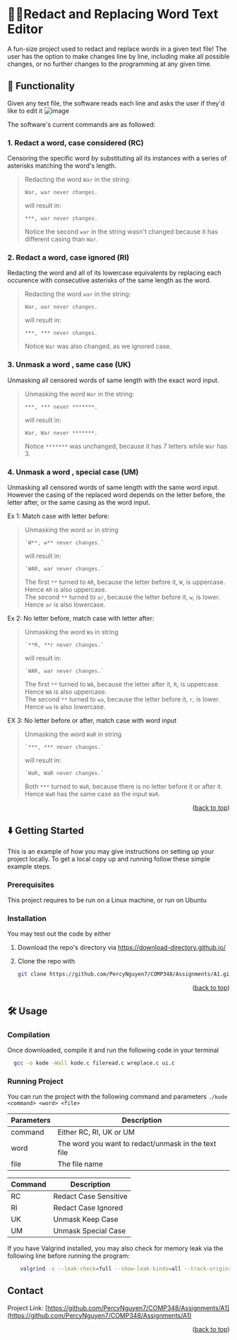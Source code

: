 <!-- PROJECT SHIELDS -->
<!--
*** I'm using markdown "reference style" links for readability.
*** Reference links are enclosed in brackets [ ] instead of parentheses ( ).
*** See the bottom of this document for the declaration of the reference variables
*** for contributors-url, forks-url, etc. This is an optional, concise syntax you may use.
*** https://www.markdownguide.org/basic-syntax/#reference-style-links
-->
<!--[![Contributors][contributors-shield]][contributors-url]
[![Forks][forks-shield]][forks-url]
[![Stargazers][stars-shield]][stars-url]
[![Issues][issues-shield]][issues-url]
[![LinkedIn][linkedin-shield]][linkedin-url] -->



<!-- PROJECT LOGO -->
<br />

<!--   <a href="https://github.com/PercyNguyen7/COMP348/Assignments/A1">
    <img src="images/logo.png" alt="Logo" width="80" height="80">
  </a> -->

# 📝🔠Redact and Replacing Word Text Editor
A fun-size project used to redact and replace words in a given text file! 
The user has the option to make changes line by line, including make all possible changes, or no further changes to the programming at any given time.

<!-- USAGE EXAMPLES -->
## 🎯 Functionality
Given any text file, the software reads each line and asks the user if they'd like to edit it 
![image](https://github.com/user-attachments/assets/e1b66903-c4b0-405e-8e54-89bf2d688644)

The software's current commands are as followed:

### 1. Redact a word, case considered (RC)
Censoring the specific word by substituting all its instances with a series of asterisks matching the word's length.

> Redacting the word `War` in the string:
> 
> ```text
> War, war never changes. 
> ```
> 
> will result in:
> 
> ```text
> ***, war never changes.
> ```
> Notice the second `war` in the string wasn't changed because it has different casing than `War`.

### 2. Redact a word, case ignored (RI)
Redacting the word and all of its lowercase equivalents by replacing each occurence with consecutive asterisks of the same length as the word.    

> Redacting the word `war` in the string:
> 
> ```text
> War, war never changes. 
> ```
> 
> will result in:
> 
> ```text
> ***, *** never changes.
> ```
> Notice `War` was also changed, as we ignored case.


### 3. Unmask a word , same case (UK)
Unmasking all censored words of same length with the exact word input.    
  
> Unmasking the word `War` in the string:
> 
> ```text
> ***, *** never *******. 
> ```
> 
> will result in:
> 
> ```text
> War, War never *******.
> ```
> Notice `*******` was unchanged, because it has 7 letters while `War` has 3.

### 4. Unmask a word , special case (UM)

Unmasking all censored words of same length with the same word input. However the casing of the replaced word depends on the letter before, the letter after, or the same casing as the word input.

Ex 1: Match case with letter before: 
> Unmasking the word `ar` in string
>
> ```text
> `W**, w** never changes.` 
> ```
>
> will result in:
>
> ```text
> `WAR, war never changes.`
> ```
> The first `**` turned to `AR`, because the letter before it, `W`, is uppercase. Hence `AR` is also uppercase.  
> The second `**` turned to `ar`, because the letter before it, `w`, is lower. Hence `ar` is also lowercase.

Ex 2: No letter before, match case with letter after:
> Unmasking the word `Wa` in string
>
> ```text
> `**R, **r never changes.`
> ```
>
> will result in:
>
> ```text
> `WAR, war never changes.`
> ```
> The first `**` turned to `WA`, because the letter after it, `R`, is uppercase. Hence `WA` is also uppercase.  
> The second `**` turned to `wa`, because the letter before it, `r`, is lower. Hence `wa` is also lowercase.
  
EX 3: No letter before or after, match case with word input   
> Unmasking the word `WaR` in string   
>
> ```text
> `***, *** never changes.`
> ```
>
> will result in:
>
> ```text
> `WaR, WaR never changes.`
> ```
> Both `***` turned to `WaR`, because there is no letter before it or after it. Hence `WaR` has the same case as the input `WaR`.


<p align="right">(<a href="#readme-top">back to top</a>)</p>



<!-- ABOUT THE PROJECT -->
<!--## About The Project

[![Product Name Screen Shot][product-screenshot]](https://example.com) 

Here's a blank template to get started. To avoid retyping too much info, do a search and replace with your text editor for the following: `PercyNguyen7`, `COMP348/Assignments/A1`, , `PercyNguyen`, `project_title`, `project_description`

<p align="right">(<a href="#readme-top">back to top</a>)</p>



### Built With
* [![Svelte][Svelte.dev]][Svelte-url]
* [![Laravel][Laravel.com]][Laravel-url]
* [![Bootstrap][Bootstrap.com]][Bootstrap-url]
* [![JQuery][JQuery.com]][JQuery-url]

<p align="right">(<a href="#readme-top">back to top</a>)</p>


* [![Next][Next.js]][Next-url]
* [![React][React.js]][React-url]
* [![Vue][Vue.js]][Vue-url]
* [![Angular][Angular.io]][Angular-url] -->


<!-- GETTING STARTED -->
## ⬇️ Getting Started

This is an example of how you may give instructions on setting up your project locally.
To get a local copy up and running follow these simple example steps.

### Prerequisites
This project requires to be run on a Linux machine, or run on Ubuntu

### Installation
You may test out the code by either
1. Download the repo's directory via https://download-directory.github.io/ 
   
2. Clone the repo with
   ```sh
   git clone https://github.com/PercyNguyen7/COMP348/Assignments/A1.git
   ```

<p align="right">(<a href="#readme-top">back to top</a>)</p>

## 🛠️ Usage

### Compilation
Once downloaded, compile it and run the following code in your terminal
```sh
  gcc -o kode -Wall kode.c fileread.c wreplace.c ui.c 
   ```



### Running Project
You can run the project with the following command and parameters
`./kode <command> <word> <file>`

| Parameters | Description |
| ------------- | ------------- |
| command| Either RC, RI, UK or UM |
| word | The word you want to redact/unmask in the text file |
| file | The file name |

| Command  | Description |
| ------------- | ------------- |
| RC | Redact Case Sensitive |
| RI | Redact Case Ignored |
| UK | Unmask Keep Case |
| UM | Unmask Special Case |

If you have Valgrind installed, you may also check for memory leak via the following line before running the program:
```sh
    valgrind -s --leak-check=full --show-leak-kinds=all --track-origins=yes ./kode <command> <word> <file>
```
<!-- ROADMAP -->
<!-- ## Roadmap

- [ ] Feature 1
- [ ] Feature 2
- [ ] Feature 3
    - [ ] Nested Feature

See the [open issues](https://github.com/PercyNguyen7/COMP348/Assignments/A1/issues) for a full list of proposed features (and known issues).

<p align="right">(<a href="#readme-top">back to top</a>)</p> -->



<!-- CONTRIBUTING -->
<!--## Contributing

Contributions are what make the open source community such an amazing place to learn, inspire, and create. Any contributions you make are **greatly appreciated**.

If you have a suggestion that would make this better, please fork the repo and create a pull request. You can also simply open an issue with the tag "enhancement".
Don't forget to give the project a star! Thanks again!

1. Fork the Project
2. Create your Feature Branch (`git checkout -b feature/AmazingFeature`)
3. Commit your Changes (`git commit -m 'Add some AmazingFeature'`)
4. Push to the Branch (`git push origin feature/AmazingFeature`)
5. Open a Pull Request

<p align="right">(<a href="#readme-top">back to top</a>)</p> -->

<!--### Top contributors:

<a href="https://github.com/PercyNguyen7/COMP348/Assignments/A1/graphs/contributors">
  <img src="https://contrib.rocks/image?repo=PercyNguyen7/COMP348/Assignments/A1" alt="contrib.rocks image" />
</a> -->


<!-- CONTACT -->
## Contact

Project Link: [https://github.com/PercyNguyen7/COMP348/Assignments/A1](https://github.com/PercyNguyen7/COMP348/Assignments/A1)

<p align="right">(<a href="#readme-top">back to top</a>)</p>



<!-- ACKNOWLEDGMENTS -->
<!-- ## Acknowledgments

* []()
* []()
* []()

<p align="right">(<a href="#readme-top">back to top</a>)</p> -->



<!-- MARKDOWN LINKS & IMAGES -->
<!-- https://www.markdownguide.org/basic-syntax/#reference-style-links -->
<!--[contributors-shield]: https://img.shields.io/github/contributors/PercyNguyen7/COMP348/Assignments/A1.svg?style=for-the-badge
[contributors-url]: https://github.com/PercyNguyen7/COMP348/Assignments/A1/graphs/contributors
[forks-shield]: https://img.shields.io/github/forks/PercyNguyen7/COMP348/Assignments/A1.svg?style=for-the-badge
[forks-url]: https://github.com/PercyNguyen7/COMP348/Assignments/A1/network/members
[stars-shield]: https://img.shields.io/github/stars/PercyNguyen7/COMP348/Assignments/A1.svg?style=for-the-badge
[stars-url]: https://github.com/PercyNguyen7/COMP348/Assignments/A1/stargazers
[issues-shield]: https://img.shields.io/github/issues/PercyNguyen7/COMP348/Assignments/A1.svg?style=for-the-badge
[issues-url]: https://github.com/PercyNguyen7/COMP348/Assignments/A1/issues
[license-shield]: https://img.shields.io/github/license/PercyNguyen7/COMP348/Assignments/A1.svg?style=for-the-badge
[license-url]: https://github.com/PercyNguyen7/COMP348/Assignments/A1/blob/master/LICENSE.txt
[linkedin-shield]: https://img.shields.io/badge/-LinkedIn-black.svg?style=for-the-badge&logo=linkedin&colorB=555
[linkedin-url]: https://linkedin.com/in/PercyNguyen
[product-screenshot]: images/screenshot.png
[Next.js]: https://img.shields.io/badge/next.js-000000?style=for-the-badge&logo=nextdotjs&logoColor=white
[Next-url]: https://nextjs.org/
[React.js]: https://img.shields.io/badge/React-20232A?style=for-the-badge&logo=react&logoColor=61DAFB
[React-url]: https://reactjs.org/
[Vue.js]: https://img.shields.io/badge/Vue.js-35495E?style=for-the-badge&logo=vuedotjs&logoColor=4FC08D
[Vue-url]: https://vuejs.org/
[Angular.io]: https://img.shields.io/badge/Angular-DD0031?style=for-the-badge&logo=angular&logoColor=white
[Angular-url]: https://angular.io/
[Svelte.dev]: https://img.shields.io/badge/Svelte-4A4A55?style=for-the-badge&logo=svelte&logoColor=FF3E00
[Svelte-url]: https://svelte.dev/
[Laravel.com]: https://img.shields.io/badge/Laravel-FF2D20?style=for-the-badge&logo=laravel&logoColor=white
[Laravel-url]: https://laravel.com
[Bootstrap.com]: https://img.shields.io/badge/Bootstrap-563D7C?style=for-the-badge&logo=bootstrap&logoColor=white
[Bootstrap-url]: https://getbootstrap.com
[JQuery.com]: https://img.shields.io/badge/jQuery-0769AD?style=for-the-badge&logo=jquery&logoColor=white
[JQuery-url]: https://jquery.com -->
